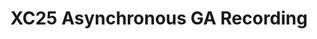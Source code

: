 ---
title: XC25 Asynchronous GA Recording
redirect_to: https://tinyurl.com/XC25AsynchGA
redirect_from: 
  - /XC25AsynchGA
  - /xc25asynchga
---